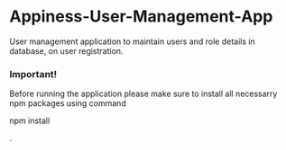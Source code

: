 # Appiness-User-Management-App
User management application to maintain users and role details in database, on user registration.

### Important!
Before running the application please make sure to install all necessarry npm packages using command <p>npm install</p>.
